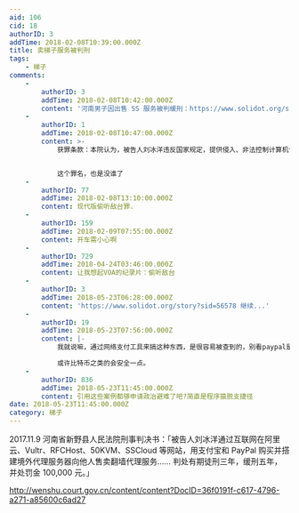 ```yaml
---
aid: 106
cid: 18
authorID: 3
addTime: 2018-02-08T10:39:00.000Z
title: 卖梯子服务被判刑
tags:
    - 梯子
comments:
    -
        authorID: 3
        addTime: 2018-02-08T10:42:00.000Z
        content: '河南男子因出售 SS 服务被判缓刑：https://www.solidot.org/story?sid=55514'
    -
        authorID: 1
        addTime: 2018-02-08T10:47:00.000Z
        content: >-
            获罪条款：本院认为，被告人刘冰洋违反国家规定，提供侵入、非法控制计算机信息系统的程序，情节特别严重，其行为已构成提供侵入、非法控制计算机信息系统程序、工具罪，依法应当受到惩罚。


            这个罪名，也是没谁了
    -
        authorID: 77
        addTime: 2018-02-08T13:10:00.000Z
        content: 现代版偷听敌台罪.
    -
        authorID: 159
        addTime: 2018-02-09T07:55:00.000Z
        content: 开车需小心啊
    -
        authorID: 729
        addTime: 2018-04-24T03:46:00.000Z
        content: 让我想起VOA的纪录片：偷听敌台
    -
        authorID: 3
        addTime: 2018-05-23T06:28:00.000Z
        content: 'https://www.solidot.org/story?sid=56578 继续...'
    -
        authorID: 19
        addTime: 2018-05-23T07:56:00.000Z
        content: |-
            我就说嘛，通过网络支付工具来搞这种东西，是很容易被查到的，别看paypal是国外的，金融服务要进国内，肯定得先跪下来的。

            或许比特币之类的会安全一点。
    -
        authorID: 836
        addTime: 2018-05-23T11:45:00.000Z
        content: 引用这些案例都够申请政治避难了吧?简直是程序猿脱支捷径
date: 2018-05-23T11:45:00.000Z
category: 梯子
---
```


2017.11.9 河南省新野县人民法院刑事判决书：「被告人刘冰洋通过互联网在阿里云、Vultr、RFCHost、50KVM、SSCloud 等网站，用支付宝和 PayPal 购买并搭建境外代理服务器向他人售卖翻墙代理服务…… 判处有期徒刑三年，缓刑五年，并处罚金 100,000 元。」

http://wenshu.court.gov.cn/content/content?DocID=36f0191f-c617-4796-a271-a85600c6ad27
